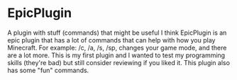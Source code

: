# EpicPlugin
A plugin with stuff (commands) that might be useful I think
EpicPlugin is an epic plugin that has a lot of commands that can help with how you play Minecraft. For example: /c, /a, /s, /sp, changes your game mode, and there are a lot more. This is my first plugin and I wanted to test my programming skills (they're bad) but still consider reviewing if you liked it. This plugin also has some "fun" commands.
